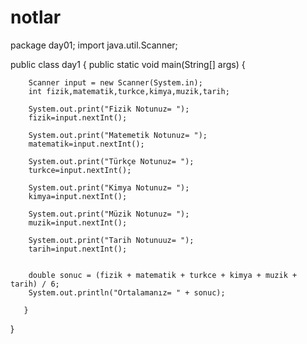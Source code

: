 # notlar
package day01;
import java.util.Scanner;

public class day1 {
    public static void main(String[] args) {
    
        Scanner input = new Scanner(System.in);
        int fizik,matematik,turkce,kimya,muzik,tarih;

        System.out.print("Fizik Notunuz= ");
        fizik=input.nextInt();

        System.out.print("Matemetik Notunuz= ");
        matematik=input.nextInt();

        System.out.print("Türkçe Notunuz= ");
        turkce=input.nextInt();

        System.out.print("Kimya Notunuz= ");
        kimya=input.nextInt();

        System.out.print("Müzik Notunuz= ");
        muzik=input.nextInt();

        System.out.print("Tarih Notunuuz= ");
        tarih=input.nextInt();


        double sonuc = (fizik + matematik + turkce + kimya + muzik + tarih) / 6;
        System.out.println("Ortalamanız= " + sonuc);
       
       }
}
